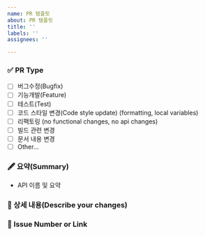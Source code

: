 ```yaml
---
name: PR 템플릿
about: PR 템플릿
title: ''
labels: ''
assignees: ''

---
```


### ✅ PR Type

- [ ] 버그수정(Bugfix)
- [ ] 기능개발(Feature)
- [ ] 테스트(Test)
- [ ] 코드 스타일 변경(Code style update) (formatting, local variables)
- [ ] 리팩토링 (no functional changes, no api changes)
- [ ] 빌드 관련 변경
- [ ] 문서 내용 변경
- [ ] Other...

### 🖋️ 요약(Summary)

- API 이름 및 요약

### 📝 상세 내용(Describe your changes)

### 🔗 Issue Number or Link
